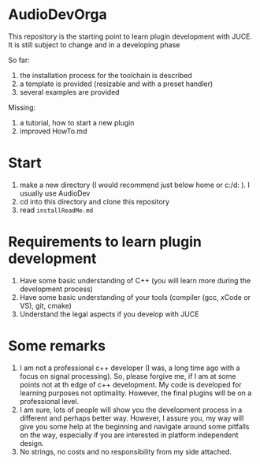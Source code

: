 # AudioDevOrga
This repository is the starting point to learn plugin development with JUCE.
It is still subject to change and in a developing phase

So far:
1. the installation process for the toolchain is described
2. a template is provided (resizable and with a preset handler)
3. several examples are provided

Missing:
1. a tutorial, how to start a new plugin
2. improved HowTo.md


# Start

1. make a new directory (I would recommend just below home or c:/d: ). I usually use AudioDev
2. cd into this directory and clone this repository
3. read ``installReadMe.md``

# Requirements to learn plugin development

1. Have some basic understanding of C++ (you will learn more during the development process)
2. Have some basic understanding of your tools (compiler (gcc, xCode or VS), git, cmake)
3. Understand the legal aspects if you develop with JUCE

# Some remarks

1. I am not a professional c++ developer (I was, a long time ago with a focus on signal processing). So, please forgive me, if I am at some points not at th edge of c++ development. My code is developed for learning purposes not optimality. However, the final plugins will be on a professional level.
2. I am sure, lots of people will show you the development process in a different and perhaps better way. However, I assure you, my way will give you some help at the beginning and navigate around some pitfalls on the way, especially if you are interested in platform independent design.
3. No strings, no costs and no responsibility from my side attached.



